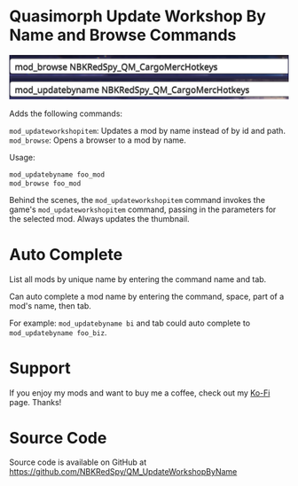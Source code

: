 # Quasimorph Update Workshop By Name and Browse Commands

![thumbnail icon](media/thumbnail.png)

Adds the following commands:

`mod_updateworkshopitem`: Updates a mod by name instead of by id and path.
`mod_browse`: Opens a browser to a mod by name.


Usage:

```
mod_updatebyname foo_mod
mod_browse foo_mod
```

Behind the scenes, the `mod_updateworkshopitem` command invokes the game's `mod_updateworkshopitem` command, passing in the parameters for the selected mod.
Always updates the thumbnail.

# Auto Complete
List all mods by unique name by entering the command name and tab.

Can auto complete a mod name by entering the command, space, part of a mod's name, then tab.

For example: `mod_updatebyname bi` and tab could auto complete to `mod_updatebyname foo_biz`.  

# Support
If you enjoy my mods and want to buy me a coffee, check out my [Ko-Fi](https://ko-fi.com/nbkredspy71915) page.
Thanks!

# Source Code
Source code is available on GitHub at https://github.com/NBKRedSpy/QM_UpdateWorkshopByName
